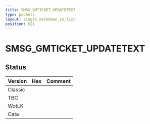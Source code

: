 ```yaml
---
title: SMSG_GMTICKET_UPDATETEXT
type: packets
layout: single_markdown_in_list
position: 521
---
```


# SMSG_GMTICKET_UPDATETEXT

## Status

Version | Hex | Comment
---------- | ---------- | ---------- 
Classic |  |  
TBC |  |  
WotLK |  |  
Cata |  |  
